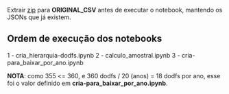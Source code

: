 Extrair [zip](https://ufile.io/z7tlfi0i) para **ORIGINAL_CSV** antes de executar o notebook, mantendo os JSONs que já existem.

## Ordem de execução dos notebooks

1 - cria_hierarquia-dodfs.ipynb
2 - calculo_amostral.ipynb
3 - cria-para_baixar_por_ano.ipynb

**NOTA**: como 355 <= 360, e 360 dodfs / 20 (anos) = 18 dodfs por ano,
 esse foi o valor definido em **cria-para_baixar_por_ano.ipynb**.


